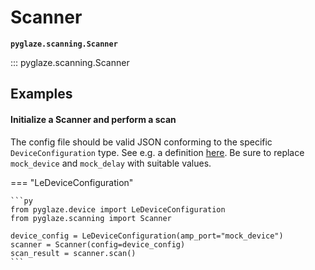 # Scanner

**`pyglaze.scanning.Scanner`**


::: pyglaze.scanning.Scanner

## Examples

#### Initialize a Scanner and perform a scan
The config file should be valid JSON conforming to the specific `DeviceConfiguration` type. See e.g. a definition [here](../device/LeDeviceConfiguration.md). Be sure to replace `mock_device` and `mock_delay` with suitable values.


=== "LeDeviceConfiguration"

    ```py
    from pyglaze.device import LeDeviceConfiguration
    from pyglaze.scanning import Scanner

    device_config = LeDeviceConfiguration(amp_port="mock_device")
    scanner = Scanner(config=device_config)
    scan_result = scanner.scan()
    ```
